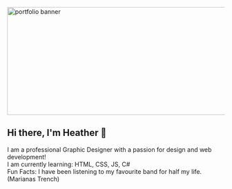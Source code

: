 
<!--![portfolio banner](https://github.com/user-attachments/assets/9015bbd6-dc85-4529-be35-ccf4785b7023) -->
<!--<img src="https://www.pexels.com/photo/orange-rose-flower-in-bloom-during-daytime-39517/" width="650" height:"250"> -->

<img src="https://github.com/user-attachments/assets/9015bbd6-dc85-4529-be35-ccf4785b7023" alt="portfolio banner" width="650" height="250">

## Hi there, I'm Heather 👋

<!--
**heatherfeather-code/heatherfeather-code** is a ✨ _special_ ✨ repository because its `README.md` (this file) appears on your GitHub profile.

Here are some ideas to get you started:

- 🌱 I’m currently learning HTML, CSS, JS, C#
- 👯 I’m looking to collaborate on ...
- 🤔 I’m looking for help with ...
- 💬 Ask me about ...
- 📫 How to reach me: ...
- 😄 Pronouns: ...
- ⚡ Fun fact: ...
-->
<!-- <code><img src="https://www.pexels.com/photo/orange-rose-flower-in-bloom-during-daytime-39517/" width: "400"></code>  -->

I am a professional Graphic Designer with a passion for design and web development!  
I am currently learning: HTML, CSS, JS, C#  
Fun Facts: I have been listening to my favourite band for half my life. (Marianas Trench)
